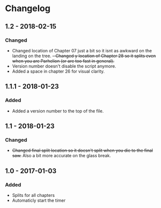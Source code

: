 # Changelog

## 1.2 - 2018-02-15
### Changed
- Changed location of Chapter 07 just a bit so it isnt as awkward on the landing on the tree.
~~- Changed y location of Chapter 28 so it splits even when you are Parhelion (or are too fast in general).~~
- Version number doesn't disable the script anymore.
- Added a space in chapter 26 for visual clarity.

## 1.1.1 - 2018-01-23
### Added
- Added a version number to the top of the file.

## 1.1 - 2018-01-23
### Changed
- ~~Changed final split location so it doesn't split when you die to the final saw.~~ Also a bit more accurate on the glass break.

## 1.0 - 2017-01-03
### Added
- Splits for all chapters
- Automaticly start the timer
